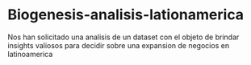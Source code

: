 # Biogenesis-analisis-lationamerica
Nos han solicitado una analisis de un dataset con el objeto de brindar insights valiosos para decidir sobre una expansion de negocios en latinoamerica

